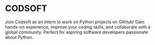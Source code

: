 # CODSOFT
Join Codsoft as an intern to work on Python projects on GitHub! Gain hands-on experience, improve your coding skills, and collaborate with a global community. Perfect for aspiring software developers passionate about Python. 
